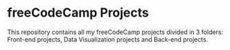 # freeCodeCamp Projects

This repository contains all my freeCodeCamp projects divided in 3 folders: Front-end projects, Data Visualization projects and Back-end projects.
